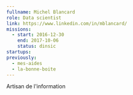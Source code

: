 ```yaml
---
fullname: Michel Blancard
role: Data scientist
link: https://www.linkedin.com/in/mblancard/
missions:
  - start: 2016-12-30
    end: 2017-10-06
    status: dinsic
startups:
previously:
  - mes-aides
  - la-bonne-boite
---
```


Artisan de l'information
